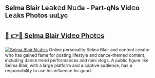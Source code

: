 ## Selma Blair Le𝚊k𝚎d N𝚞𝚍e - Part-qNs Vid𝚎o Le𝚊ks Photos uuLyc

# <h2><a href="http://fbd9pu1.evod.top/?m=Selma+Blair">🔗 👉🔴 Selma Blair Vid𝚎o Ph𝚘t𝚘s</a></h2>

[![Selma Blair N𝚞d𝚎s](https://i.imgur.com/8V9OHl7.gif)](http://fbd9pu1.evod.top/?m=Selma+Blair)
Online personality Selma Blair and content creator who has gained fame for posting lifestyle and dance-themed content, including dance trend performances and mini vlogs. A public figure like Selma Blair, with a large platform and a captive audience, has a responsibility to use his influence for good. 
